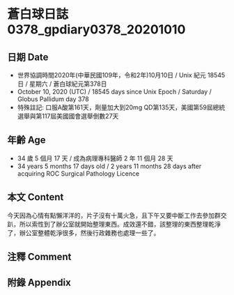 [_metadata_:encoding]: - "utf-8"
[_metadata_:language]: - "zh-Hant-TW"
[_metadata_:fileformat]: - "markdown"
[_metadata_:MIME_type]: - "text/plain"
[_metadata_:markdown_version]: - "commonmark version 0.29"
[_metadata_:markdown_spec]: - "https://spec.commonmark.org/0.29/"

# 蒼白球日誌0378_gpdiary0378_20201010 #

## 日期 Date ##

* 世界協調時間2020年(中華民國109年，令和2年)10月10日 / Unix 紀元 18545 日 / 星期六 / 蒼白球紀元第378日
* October 10, 2020 (UTC) / 18545 days since Unix Epoch / Saturday / Globus Pallidum day 378
* 特殊註記: 口服A酸第161天，劑量加大到20mg QD第135天，美國第59屆總統選舉與第117屆美國國會選舉倒數27天

## 年齡 Age ##

* 34 歲 5 個月 17 天 / 成為病理專科醫師 2 年 11 個月 28 天
* 34 years 5 months 17 days old / 2 years 11 months 28 days after acquiring ROC Surgical Pathology Licence

## 本文 Content ##

今天因為心情有點懶洋洋的，片子沒有十萬火急，且下午又要中斷工作去參加群交趴，所以索性到了辦公室就開始整理東西。成效還不錯，該整理的東西整理乾淨了，辦公室整體乾淨很多，然後行政雜務也處理一些了。

## 注釋 Comment ##

## 附錄 Appendix ##

